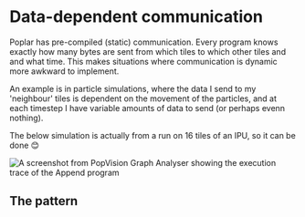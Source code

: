 # Data-dependent communication
Poplar has pre-compiled (static) communication. Every program knows
exactly how many bytes are sent from which tiles to which other tiles and 
and what time. This makes situations where communication is dynamic more
awkward to implement.

An example is in particle simulations, where the data I send to my 'neighbour' tiles
is dependent on the movement of the particles, and at each timestep I 
have variable amounts of data to send (or perhaps evenn nothing).

The below simulation is actually from a run on 16 tiles of an IPU, so it can be done 😊

![A screenshot from PopVision Graph Analyser showing the execution trace of the Append program][particle-sim]

[particle-sim]: ./particles.gif "Data-dependent communication on the IPU"


## The pattern

